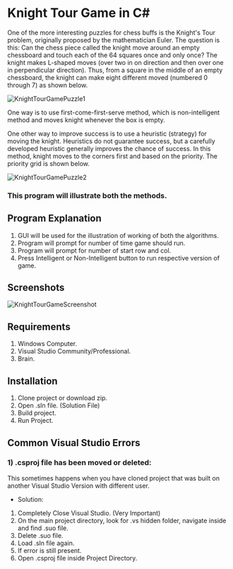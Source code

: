 # Knight Tour Game in C#

One of the more interesting puzzles for chess buffs is the Knight's Tour problem, originally proposed by the mathematician Euler. The question is this: Can the chess piece called the knight move around an empty chessboard and touch each of the 64 squares once and only once? The knight makes L-shaped moves (over two in on direction and then over one in perpendicular direction). Thus, from a square in the middle of an empty chessboard, the knight can make eight different moved (numbered 0 through 7) as shown below.

![KnightTourGamePuzzle1](https://user-images.githubusercontent.com/36758614/88225812-1e31be00-cc39-11ea-9141-ff55356be937.PNG)

One way is to use first-come-first-serve method, which is non-intelligent method and moves knight whenever the box is empty.

One other way to improve success is to use a heuristic (strategy) for moving the knight. Heuristics do not guarantee success, but a carefully developed heuristic generally improves the chance of success. In this method, knight moves to the corners first and based on the priority. The priority grid is shown below. 

![KnightTourGamePuzzle2](https://user-images.githubusercontent.com/36758614/88226150-a912b880-cc39-11ea-96c9-f77e71136d49.PNG)

### This program will illustrate both the methods.

## Program Explanation
1. GUI will be used for the illustration of working of both the algorithms.
2. Program will prompt for number of time game should run.
3. Program will prompt for number of start row and col.
4. Press Intelligent or Non-Intelligent button to run respective version of game.

## Screenshots
![KnightTourGameScreenshot](https://user-images.githubusercontent.com/36758614/88226484-21797980-cc3a-11ea-85fb-9a2916d8531e.PNG)


## Requirements
1. Windows Computer.
2. Visual Studio Community/Professional.
3. Brain.

## Installation

1. Clone project or download zip.
2. Open .sln file. (Solution File)
3. Build project.
4. Run Project.

## Common Visual Studio Errors
###  1) .csproj file has been moved or deleted: 
This sometimes happens when you have cloned project that was built on another Visual Studio Version with different user.
- Solution: 
1. Completely Close Visual Studio. (Very Important)
2. On the main project directory, look for .vs hidden folder, navigate inside and find .suo file.
3. Delete .suo file.
4. Load .sln file again.
5. If error is still present.
6. Open .csproj file inside Project Directory.


